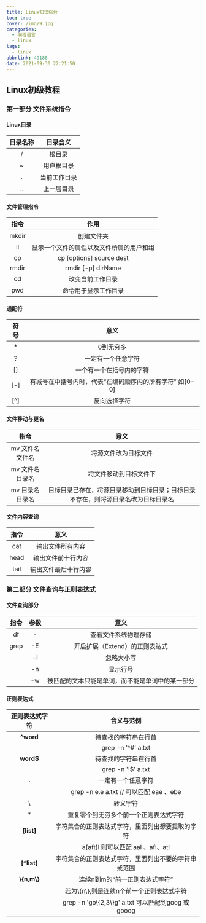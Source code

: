 ```yaml
---
title: Linux知识综合
toc: true
cover: /img/9.jpg
categories:
  - 编程语言
  - linux
tags:
  - linux
abbrlink: 49188
date: 2021-09-30 22:21:50
---
```


<style> table { margin: auto; } </style>

## Linux初级教程

### 第一部分 文件系统指令

#### Linux目录

| 目录名称 |   目录含义   |
| :------: | :----------: |
|    /     |    根目录    |
|    ~     |  用户根目录  |
|    .     | 当前工作目录 |
|    ..    |  上一层目录  |

#### 文件管理指令

| 指令  |                   作用                   |
| :---: | :--------------------------------------: |
| mkdir |                创建文件夹                |
|  ll   | 显示一个文件的属性以及文件所属的用户和组 |
|  cp   |         cp [options] source dest         |
| rmdir |            rmdir [-p] dirName            |
|  cd   |             改变当前工作目录             |
|  pwd  |           命令用于显示工作目录           |

#### 通配符

| 符号 |                           意义                           |
| :--: | :------------------------------------------------------: |
|  *   |                        0到无穷多                         |
|  ？  |                    一定有一个任意字符                    |
|  []  |                 一个有一个在括号内的字符                 |
| [-]  | 有减号在中括号内时，代表“在编码顺序内的所有字符” 如[0-9] |
| [^]  |                       反向选择字符                       |

####  文件移动与更名

|       指令       |                             意义                             |
| :--------------: | :----------------------------------------------------------: |
| mv 文件名 文件名 |                     将源文件改为目标文件                     |
| mv 文件名 目录名 |                    将文件移动到目标文件下                    |
| mv 目录名 目录名 | 目标目录已存在，将源目录移动到目标目录；目标目录不存在，则将源目录名改为目标目录名 |

#### 文件内容查询

| 指令 |         意义         |
| :--: | :------------------: |
| cat  |   输出文件所有内容   |
| head |  输出文件前十行内容  |
| tail | 输出文件最后十行内容 |

### 第二部分 文件查询与正则表达式

#### 文件查询部分

| 指令 | 参数 |                       意义                       |
| :--: | :--: | :----------------------------------------------: |
|  df  |  -   |               查看文件系统物理存储               |
| grep |  -E  |          开启扩展（Extend）的正则表达式          |
|      |  -i  |                    忽略大小写                    |
|      |  -n  |                     显示行号                     |
|      |  -w  | 被匹配的文本只能是单词，而不能是单词中的某一部分 |

#### 正则表达式

| 正则表达式字符 |                        含义与范例                         |
| :------------: | :-------------------------------------------------------: |
|   **^word**    |                   待查找的字符串在行首                    |
|                |                    grep -n '^#' a.txt                     |
|   **word$**    |                   待查找的字符串在行首                    |
|                |                    grep -n '!$' a.txt                     |
|     **.**      |                    一定有一个任意字符                     |
|                |      grep -n e.e a.txt        // 可以匹配 eae 、ebe       |
|       \\       |                         转义字符                          |
|       *        |          重复零个到无穷多个前一个正则表达式字符           |
|   **[list]**   |     字符集合的正则表达式字符，里面列出想要提取的字符      |
|                |           a[aft]l  则可以匹配   aal 、afl、atl            |
|  **[^list]**   |   字符集合的正则表达式字符，里面列出不要的字符串或范围    |
| **\\{n,m\\}**  |              连续n到m的“前一正则表达式字符”               |
|                |        若为\\{n\\},则是连续n个前一个正则表达式字符        |
|                | grep -n 'go\\{2,3\\}g' a.txt      可以匹配到goog 或 gooog |









